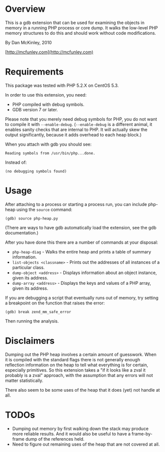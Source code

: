 Overview
========

This is a gdb extension that can be used for examining the objects in memory in a running PHP process or core dump. It walks the low-level PHP memory structures to do this and should work without code modifications. 

By Dan McKinley, 2010

[http://mcfunley.com](http://mcfunley.com)


Requirements
============

This package was tested with PHP 5.2.X on CentOS 5.3. 

In order to use this extension, you need:

* PHP compiled with debug symbols. 
* GDB version 7 or later. 

Please note that you merely need debug symbols for PHP, you do not want to compile it with `--enable-debug`. (`--enable-debug` is a different animal, it enables sanity checks that are internal to PHP. It will actually skew the output significantly, because it adds overhead to each heap block.)

When you attach with gdb you should see:

`Reading symbols from /usr/bin/php...done.`

Instead of:

`(no debugging symbols found)`


Usage
=====

After attaching to a process or starting a process run, you can include php-heap using the `source` command:

    (gdb) source php-heap.py

(There are ways to have gdb automatically load the extension, see the gdb documentation.)

After you have done this there are a number of commands at your disposal:

* `php-heap-diag` - Walks the entire heap and prints a table of summary information.
* `list-objects <classname>` - Prints out the addresses of all instances of a particular class.
* `dump-object <address>` - Displays information about an object instance, given its address.
* `dump-array <address>` - Displays the keys and values of a PHP array, given its address.

If you are debugging a script that eventually runs out of memory, try setting a breakpoint on the function that raises the error:

    (gdb) break zend_mm_safe_error

Then running the analysis.

Disclaimers
===========

Dumping out the PHP heap involves a certain amount of guesswork. When it is compiled with the standard flags there is not generally enough reflection information on the heap to tell what everything is for certain, especially primitives. So this extension takes a "if it looks like a zval it probably is a zval" approach, with the assumption that any errors will not matter statistically. 

There also seem to be some uses of the heap that it does (yet) not handle at all. 


TODOs
=====
* Dumping out memory by first walking down the stack may produce more reliable results. And it would also be useful to have a frame-by-frame dump of the references held. 
* Need to figure out remaining uses of the heap that are not covered at all. 